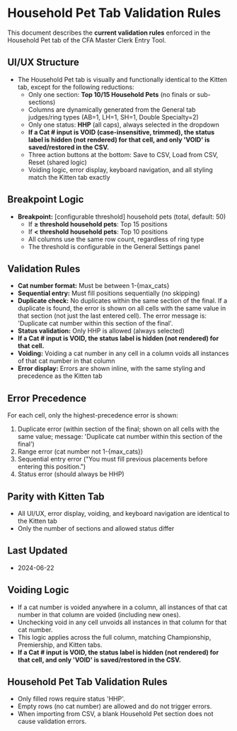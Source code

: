 # Household Pet Tab Validation Rules

This document describes the **current validation rules** enforced in the Household Pet tab of the CFA Master Clerk Entry Tool.

## UI/UX Structure
- The Household Pet tab is visually and functionally identical to the Kitten tab, except for the following reductions:
  - Only one section: **Top 10/15 Household Pets** (no finals or sub-sections)
  - Columns are dynamically generated from the General tab judges/ring types (AB=1, LH=1, SH=1, Double Specialty=2)
  - Only one status: **HHP** (all caps), always selected in the dropdown
  - **If a Cat # input is VOID (case-insensitive, trimmed), the status label is hidden (not rendered) for that cell, and only 'VOID' is saved/restored in the CSV.**
  - Three action buttons at the bottom: Save to CSV, Load from CSV, Reset (shared logic)
  - Voiding logic, error display, keyboard navigation, and all styling match the Kitten tab exactly

## Breakpoint Logic
- **Breakpoint:** [configurable threshold] household pets (total, default: 50)
  - If **≥ threshold household pets**: Top 15 positions
  - If **< threshold household pets**: Top 10 positions
  - All columns use the same row count, regardless of ring type
  - The threshold is configurable in the General Settings panel

## Validation Rules
- **Cat number format:** Must be between 1-{max_cats}
- **Sequential entry:** Must fill positions sequentially (no skipping)
- **Duplicate check:** No duplicates within the same section of the final. If a duplicate is found, the error is shown on all cells with the same value in that section (not just the last entered cell). The error message is: 'Duplicate cat number within this section of the final'.
- **Status validation:** Only HHP is allowed (always selected)
- **If a Cat # input is VOID, the status label is hidden (not rendered) for that cell.**
- **Voiding:** Voiding a cat number in any cell in a column voids all instances of that cat number in that column
- **Error display:** Errors are shown inline, with the same styling and precedence as the Kitten tab

## Error Precedence
For each cell, only the highest-precedence error is shown:
1. Duplicate error (within section of the final; shown on all cells with the same value; message: 'Duplicate cat number within this section of the final')
2. Range error (cat number not 1-{max_cats})
3. Sequential entry error ("You must fill previous placements before entering this position.")
4. Status error (should always be HHP)

## Parity with Kitten Tab
- All UI/UX, error display, voiding, and keyboard navigation are identical to the Kitten tab
- Only the number of sections and allowed status differ

## Last Updated
- 2024-06-22 

## Voiding Logic
- If a cat number is voided anywhere in a column, all instances of that cat number in that column are voided (including new ones).
- Unchecking void in any cell unvoids all instances in that column for that cat number.
- This logic applies across the full column, matching Championship, Premiership, and Kitten tabs. 
- **If a Cat # input is VOID, the status label is hidden (not rendered) for that cell, and only 'VOID' is saved/restored in the CSV.**

## Household Pet Tab Validation Rules

- Only filled rows require status 'HHP'.
- Empty rows (no cat number) are allowed and do not trigger errors.
- When importing from CSV, a blank Household Pet section does not cause validation errors. 